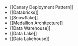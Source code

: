 - [[Canary Deployment Pattern]]
- [[Databricks]]
- [[Snowflake]]
- [[Medallion Architecture]]
- [[Data Warehouse]]
- [[Data Lake]]
- [[Data Lakehouse]]